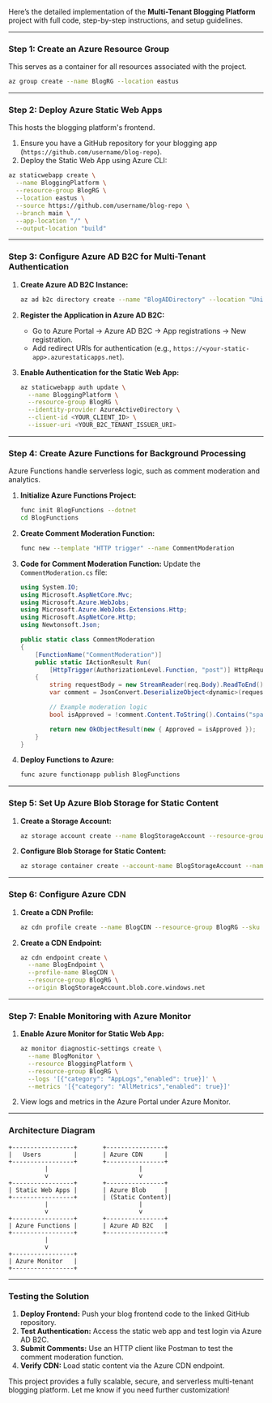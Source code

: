 Here’s the detailed implementation of the **Multi-Tenant Blogging Platform** project with full code, step-by-step instructions, and setup guidelines.

---

### **Step 1: Create an Azure Resource Group**
This serves as a container for all resources associated with the project.

```bash
az group create --name BlogRG --location eastus
```

---

### **Step 2: Deploy Azure Static Web Apps**
This hosts the blogging platform's frontend.

1. Ensure you have a GitHub repository for your blogging app (`https://github.com/username/blog-repo`).
2. Deploy the Static Web App using Azure CLI:

```bash
az staticwebapp create \
  --name BloggingPlatform \
  --resource-group BlogRG \
  --location eastus \
  --source https://github.com/username/blog-repo \
  --branch main \
  --app-location "/" \
  --output-location "build"
```

---

### **Step 3: Configure Azure AD B2C for Multi-Tenant Authentication**
1. **Create Azure AD B2C Instance:**
   ```bash
   az ad b2c directory create --name "BlogADDirectory" --location "United States"
   ```
   
2. **Register the Application in Azure AD B2C:**
   - Go to Azure Portal → Azure AD B2C → App registrations → New registration.
   - Add redirect URIs for authentication (e.g., `https://<your-static-app>.azurestaticapps.net`).

3. **Enable Authentication for the Static Web App:**
   ```bash
   az staticwebapp auth update \
     --name BloggingPlatform \
     --resource-group BlogRG \
     --identity-provider AzureActiveDirectory \
     --client-id <YOUR_CLIENT_ID> \
     --issuer-uri <YOUR_B2C_TENANT_ISSUER_URI>
   ```

---

### **Step 4: Create Azure Functions for Background Processing**
Azure Functions handle serverless logic, such as comment moderation and analytics.

1. **Initialize Azure Functions Project:**
   ```bash
   func init BlogFunctions --dotnet
   cd BlogFunctions
   ```

2. **Create Comment Moderation Function:**
   ```bash
   func new --template "HTTP trigger" --name CommentModeration
   ```

3. **Code for Comment Moderation Function:**
   Update the `CommentModeration.cs` file:
   ```csharp
   using System.IO;
   using Microsoft.AspNetCore.Mvc;
   using Microsoft.Azure.WebJobs;
   using Microsoft.Azure.WebJobs.Extensions.Http;
   using Microsoft.AspNetCore.Http;
   using Newtonsoft.Json;

   public static class CommentModeration
   {
       [FunctionName("CommentModeration")]
       public static IActionResult Run(
           [HttpTrigger(AuthorizationLevel.Function, "post")] HttpRequest req)
       {
           string requestBody = new StreamReader(req.Body).ReadToEnd();
           var comment = JsonConvert.DeserializeObject<dynamic>(requestBody);

           // Example moderation logic
           bool isApproved = !comment.Content.ToString().Contains("spam");

           return new OkObjectResult(new { Approved = isApproved });
       }
   }
   ```

4. **Deploy Functions to Azure:**
   ```bash
   func azure functionapp publish BlogFunctions
   ```

---

### **Step 5: Set Up Azure Blob Storage for Static Content**
1. **Create a Storage Account:**
   ```bash
   az storage account create --name BlogStorageAccount --resource-group BlogRG --location eastus --sku Standard_LRS
   ```

2. **Configure Blob Storage for Static Content:**
   ```bash
   az storage container create --account-name BlogStorageAccount --name static-content --public-access blob
   ```

---

### **Step 6: Configure Azure CDN**
1. **Create a CDN Profile:**
   ```bash
   az cdn profile create --name BlogCDN --resource-group BlogRG --sku Standard_Microsoft
   ```

2. **Create a CDN Endpoint:**
   ```bash
   az cdn endpoint create \
     --name BlogEndpoint \
     --profile-name BlogCDN \
     --resource-group BlogRG \
     --origin BlogStorageAccount.blob.core.windows.net
   ```

---

### **Step 7: Enable Monitoring with Azure Monitor**
1. **Enable Azure Monitor for Static Web App:**
   ```bash
   az monitor diagnostic-settings create \
     --name BlogMonitor \
     --resource BloggingPlatform \
     --resource-group BlogRG \
     --logs '[{"category": "AppLogs","enabled": true}]' \
     --metrics '[{"category": "AllMetrics","enabled": true}]'
   ```

2. View logs and metrics in the Azure Portal under Azure Monitor.

---

### **Architecture Diagram**

```plaintext
+-----------------+       +----------------+
|   Users         |       | Azure CDN      |
+-----------------+       +----------------+
          |                         |
          v                         v
+-----------------+       +----------------+
| Static Web Apps |       | Azure Blob     |
+-----------------+       | (Static Content)|
          |                         |
          v                         v
+-----------------+       +----------------+
| Azure Functions |       | Azure AD B2C   |
+-----------------+       +----------------+
          |
          v
+-----------------+
| Azure Monitor   |
+-----------------+
```

---

### **Testing the Solution**
1. **Deploy Frontend:** Push your blog frontend code to the linked GitHub repository.
2. **Test Authentication:** Access the static web app and test login via Azure AD B2C.
3. **Submit Comments:** Use an HTTP client like Postman to test the comment moderation function.
4. **Verify CDN:** Load static content via the Azure CDN endpoint.

This project provides a fully scalable, secure, and serverless multi-tenant blogging platform. Let me know if you need further customization!
